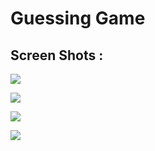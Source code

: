 # Guessing Game 

## Screen Shots : 

![](https://github.com/lvcc-wad/Students/blob/master/BSIS/Guevarra-Carlo/GuessingGame/GuessScreen/screen1.PNG)

![](https://github.com/lvcc-wad/Students/blob/master/BSIS/Guevarra-Carlo/GuessingGame/GuessScreen/screen2.PNG)

![](https://github.com/lvcc-wad/Students/blob/master/BSIS/Guevarra-Carlo/GuessingGame/GuessScreen/screen3.PNG)

![](https://github.com/lvcc-wad/Students/blob/master/BSIS/Guevarra-Carlo/GuessingGame/GuessScreen/screen4.PNG)
